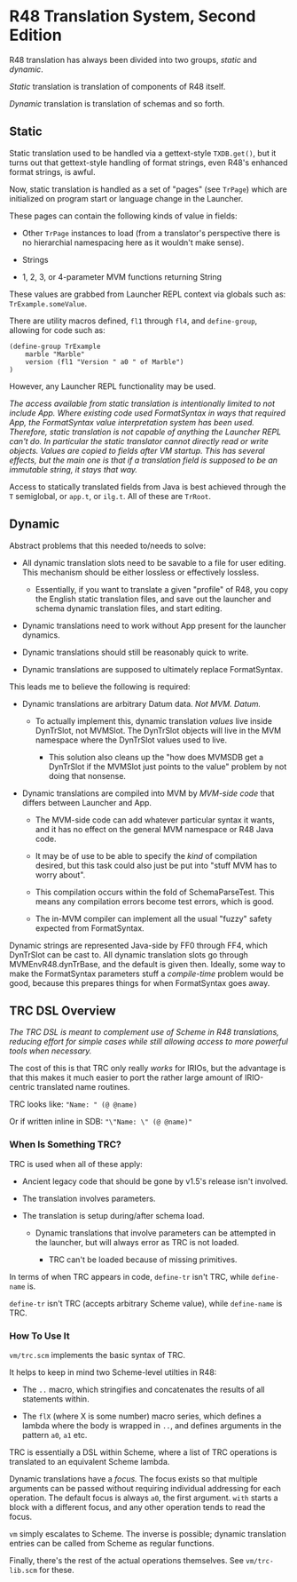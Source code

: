 # R48 Translation System, Second Edition

R48 translation has always been divided into two groups, *static* and *dynamic*.

*Static* translation is translation of components of R48 itself.

*Dynamic* translation is translation of schemas and so forth.

## Static

Static translation used to be handled via a gettext-style `TXDB.get()`, but it turns out that gettext-style handling of format strings, even R48's enhanced format strings, is awful.

Now, static translation is handled as a set of "pages" (see `TrPage`) which are initialized on program start or language change in the Launcher.

These pages can contain the following kinds of value in fields:

* Other `TrPage` instances to load (from a translator's perspective there is no hierarchial namespacing here as it wouldn't make sense).

* Strings

* 1, 2, 3, or 4-parameter MVM functions returning String

These values are grabbed from Launcher REPL context via globals such as: `TrExample.someValue`.

There are utility macros defined, `fl1` through `fl4`, and `define-group`, allowing for code such as:

```
(define-group TrExample
    marble "Marble"
    version (fl1 "Version " a0 " of Marble")
)
```

However, any Launcher REPL functionality may be used.

*The access available from static translation is intentionally limited to not include App. Where existing code used FormatSyntax in ways that required App, the FormatSyntax value interpretation system has been used. Therefore, static translation is not capable of anything the Launcher REPL can't do. In particular the static translator cannot directly read or write objects. Values are copied to fields after VM startup. This has several effects, but the main one is that if a translation field is supposed to be an immutable string, it stays that way.*

Access to statically translated fields from Java is best achieved through the `T` semiglobal, or `app.t`, or `ilg.t`. All of these are `TrRoot`.

## Dynamic

Abstract problems that this needed to/needs to solve:

* All dynamic translation slots need to be savable to a file for user editing. This mechanism should be either lossless or effectively lossless.
  
  * Essentially, if you want to translate a given "profile" of R48, you copy the English static translation files, and save out the launcher and schema dynamic translation files, and start editing.

* Dynamic translations need to work without App present for the launcher dynamics.

* Dynamic translations should still be reasonably quick to write.

* Dynamic translations are supposed to ultimately replace FormatSyntax.

This leads me to believe the following is required:

* Dynamic translations are arbitrary Datum data. *Not MVM. Datum.*
  
  * To actually implement this, dynamic translation *values* live inside DynTrSlot, not MVMSlot. The DynTrSlot objects will live in the MVM namespace where the DynTrSlot values used to live.
    
    * This solution also cleans up the "how does MVMSDB get a DynTrSlot if the MVMSlot just points to the value" problem by not doing that nonsense.

* Dynamic translations are compiled into MVM by *MVM-side code* that differs between Launcher and App.
  
  * The MVM-side code can add whatever particular syntax it wants, and it has no effect on the general MVM namespace or R48 Java code.
  
  * It may be of use to be able to specify the *kind* of compilation desired, but this task could also just be put into "stuff MVM has to worry about".
  
  * This compilation occurs within the fold of SchemaParseTest. This means any compilation errors become test errors, which is good.
  
  * The in-MVM compiler can implement all the usual "fuzzy" safety expected from FormatSyntax.

Dynamic strings are represented Java-side by FF0 through FF4, which DynTrSlot can be cast to. All dynamic translation slots go through MVMEnvR48.dynTrBase, and the default is given then. Ideally, some way to make the FormatSyntax parameters stuff a *compile-time* problem would be good, because this prepares things for when FormatSyntax goes away.

## TRC DSL Overview

*The TRC DSL is meant to complement use of Scheme in R48 translations, reducing effort for simple cases while still allowing access to more powerful tools when necessary.*

The cost of this is that TRC only really *works* for IRIOs, but the advantage is that this makes it much easier to port the rather large amount of IRIO-centric translated name routines.

TRC looks like: `"Name: " (@ @name)`

Or if written inline in SDB: `"\"Name: \" (@ @name)"`

### When Is Something TRC?

TRC is used when all of these apply:

* Ancient legacy code that should be gone by v1.5's release isn't involved.

* The translation involves parameters.

* The translation is setup during/after schema load.
  
  * Dynamic translations that involve parameters can be attempted in the launcher, but will always error as TRC is not loaded.
    
    * TRC can't be loaded because of missing primitives.

In terms of when TRC appears in code, `define-tr` isn't TRC, while `define-name` is.

`define-tr` isn't TRC (accepts arbitrary Scheme value), while `define-name` is TRC.

### How To Use It

`vm/trc.scm` implements the basic syntax of TRC.

It helps to keep in mind two Scheme-level utilties in R48:

* The `..` macro, which stringifies and concatenates the results of all statements within.

* The `flX`  (where X is some number) macro series, which defines a lambda where the body is wrapped in `..`, and defines arguments in the pattern `a0`, `a1` etc.

TRC is essentially a DSL within Scheme, where a list of TRC operations is translated to an equivalent Scheme lambda.

Dynamic translations have a *focus.* The focus exists so that multiple arguments can be passed without requiring individual addressing for each operation. The default focus is always `a0`, the first argument. `with` starts a block with a different focus, and any other operation tends to read the focus.

`vm` simply escalates to Scheme. The inverse is possible; dynamic translation entries can be called from Scheme as regular functions.

Finally, there's the rest of the actual operations themselves. See `vm/trc-lib.scm` for these.
